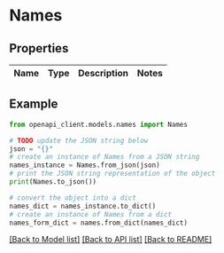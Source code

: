 # Names


## Properties

Name | Type | Description | Notes
------------ | ------------- | ------------- | -------------

## Example

```python
from openapi_client.models.names import Names

# TODO update the JSON string below
json = "{}"
# create an instance of Names from a JSON string
names_instance = Names.from_json(json)
# print the JSON string representation of the object
print(Names.to_json())

# convert the object into a dict
names_dict = names_instance.to_dict()
# create an instance of Names from a dict
names_form_dict = names.from_dict(names_dict)
```
[[Back to Model list]](../README.md#documentation-for-models) [[Back to API list]](../README.md#documentation-for-api-endpoints) [[Back to README]](../README.md)


